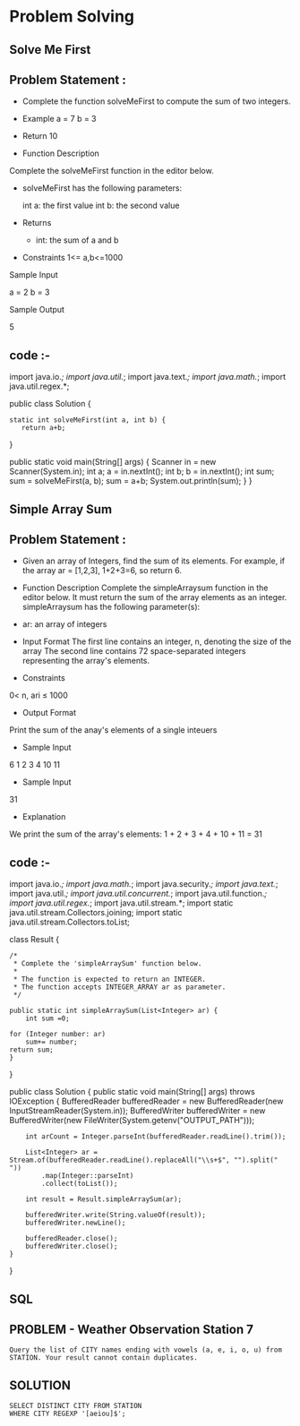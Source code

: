 # Problem Solving

## Solve Me First

## Problem Statement : 


- Complete the function solveMeFirst to compute the sum of two integers.

- Example
a = 7
b = 3

- Return
 10

- Function Description

Complete the solveMeFirst function in the editor below.

- solveMeFirst has the following parameters:

    int a: the first value
    int b: the second value

- Returns
  - int: the sum of a and b

- Constraints
1<= a,b<=1000

Sample Input

a = 2
b = 3

Sample Output

5


## code :- 
import java.io.*;
import java.util.*;
import java.text.*;
import java.math.*;
import java.util.regex.*;

public class Solution {


    static int solveMeFirst(int a, int b) {
       return a+b;

   }

 public static void main(String[] args) {
        Scanner in = new Scanner(System.in);
        int a;
        a = in.nextInt();
        int b;
        b = in.nextInt();
        int sum;
        sum = solveMeFirst(a, b);
        sum = a+b;
        System.out.println(sum);
   }
}



## Simple Array Sum

## Problem Statement : 

- Given an array of Integers, find the sum of its elements.
    For example, if the array ar = [1,2,3], 1+2+3=6, so return 6.

- Function Description
Complete the simpleArraysum function in the editor below. It must return the sum of the array elements as an integer.
simpleArraysum has the following parameter(s):
- ar: an array of integers

- Input Format
The first line contains an integer, n, denoting the size of the array The second line contains 72 space-separated integers representing the array's elements.
- Constraints

0< n, ari ≤ 1000

-  Output Format

Print the sum of the anay's elements of a single inteuers

- Sample Input

6
1 2 3 4 10 11

- Sample Input

31

- Explanation

We print the sum of the array's elements:
1 + 2 + 3 + 4 + 10 + 11 = 31  

## code :- 

import java.io.*;
import java.math.*;
import java.security.*;
import java.text.*;
import java.util.*;
import java.util.concurrent.*;
import java.util.function.*;
import java.util.regex.*;
import java.util.stream.*;
import static java.util.stream.Collectors.joining;
import static java.util.stream.Collectors.toList;

class Result {

    /*
     * Complete the 'simpleArraySum' function below.
     *
     * The function is expected to return an INTEGER.
     * The function accepts INTEGER_ARRAY ar as parameter.
     */

    public static int simpleArraySum(List<Integer> ar) {
        int sum =0;
    
    for (Integer number: ar)
        sum+= number;
    return sum;
    }

}

public class Solution {
    public static void main(String[] args) throws IOException {
        BufferedReader bufferedReader = new BufferedReader(new InputStreamReader(System.in));
        BufferedWriter bufferedWriter = new BufferedWriter(new FileWriter(System.getenv("OUTPUT_PATH")));

        int arCount = Integer.parseInt(bufferedReader.readLine().trim());

        List<Integer> ar = Stream.of(bufferedReader.readLine().replaceAll("\\s+$", "").split(" "))
            .map(Integer::parseInt)
            .collect(toList());

        int result = Result.simpleArraySum(ar);

        bufferedWriter.write(String.valueOf(result));
        bufferedWriter.newLine();

        bufferedReader.close();
        bufferedWriter.close();
    }
}


## SQL

## PROBLEM - Weather Observation Station 7

    Query the list of CITY names ending with vowels (a, e, i, o, u) from STATION. Your result cannot contain duplicates.

## SOLUTION

    SELECT DISTINCT CITY FROM STATION
    WHERE CITY REGEXP '[aeiou]$';
    
